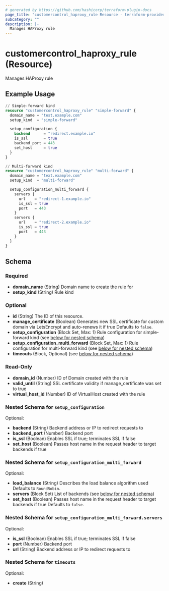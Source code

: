 ```yaml
---
# generated by https://github.com/hashicorp/terraform-plugin-docs
page_title: "customercontrol_haproxy_rule Resource - terraform-provider-customercontrol"
subcategory: ""
description: |-
  Manages HAProxy rule
---
```


# customercontrol_haproxy_rule (Resource)

Manages HAProxy rule

## Example Usage

```terraform
// Simple-forward kind
resource "customercontrol_haproxy_rule" "simple-forward" {
  domain_name = "test.example.com"
  setup_kind  = "simple-forward"

  setup_configuration {
    backend      = "redirect.example.io"
    is_ssl       = true
    backend_port = 443
    set_host     = true
  }
}

// Multi-forward kind
resource "customercontrol_haproxy_rule" "multi-forward" {
  domain_name = "text.example.com"
  setup_kind  = "multi-forward"

  setup_configuration_multi_forward {
    servers {
      url    = "redirect-1.example.io"
      is_ssl = true
      port   = 443
    }
    servers {
      url    = "redirect-2.example.io"
      is_ssl = true
      port   = 443
    }
  }
}
```

<!-- schema generated by tfplugindocs -->
## Schema

### Required

- **domain_name** (String) Domain name to create the rule for
- **setup_kind** (String) Rule kind

### Optional

- **id** (String) The ID of this resource.
- **manage_certificate** (Boolean) Generates new SSL certificate for custom domain via LetsEncrypt and auto-renews it if true Defaults to `false`.
- **setup_configuration** (Block Set, Max: 1) Rule configuration for simple-forward kind (see [below for nested schema](#nestedblock--setup_configuration))
- **setup_configuration_multi_forward** (Block Set, Max: 1) Rule configuration for multi-forward kind (see [below for nested schema](#nestedblock--setup_configuration_multi_forward))
- **timeouts** (Block, Optional) (see [below for nested schema](#nestedblock--timeouts))

### Read-Only

- **domain_id** (Number) ID of Domain created with the rule
- **valid_until** (String) SSL certificate validity if manage_certificate was set to true
- **virtual_host_id** (Number) ID of VirtualHost created with the rule

<a id="nestedblock--setup_configuration"></a>
### Nested Schema for `setup_configuration`

Optional:

- **backend** (String) Backend address or IP to redirect requests to
- **backend_port** (Number) Backend port
- **is_ssl** (Boolean) Enables SSL if true; terminates SSL if false
- **set_host** (Boolean) Passes host name in the request header to target backends if true


<a id="nestedblock--setup_configuration_multi_forward"></a>
### Nested Schema for `setup_configuration_multi_forward`

Optional:

- **load_balance** (String) Describes the load balance algorithm used Defaults to `RoundRobin`.
- **servers** (Block Set) List of backends (see [below for nested schema](#nestedblock--setup_configuration_multi_forward--servers))
- **set_host** (Boolean) Passes host name in the request header to target backends if true Defaults to `false`.

<a id="nestedblock--setup_configuration_multi_forward--servers"></a>
### Nested Schema for `setup_configuration_multi_forward.servers`

Optional:

- **is_ssl** (Boolean) Enables SSL if true; terminates SSL if false
- **port** (Number) Backend port
- **url** (String) Backend address or IP to redirect requests to



<a id="nestedblock--timeouts"></a>
### Nested Schema for `timeouts`

Optional:

- **create** (String)


